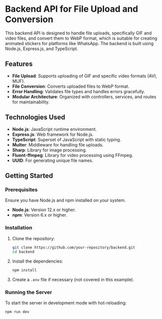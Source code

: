 # Backend API for File Upload and Conversion

This backend API is designed to handle file uploads, specifically GIF and video files, and convert them to WebP format, which is suitable for creating animated stickers for platforms like WhatsApp. The backend is built using Node.js, Express.js, and TypeScript.

## Features

- **File Upload**: Supports uploading of GIF and specific video formats (AVI, MUF).
- **File Conversion**: Converts uploaded files to WebP format.
- **Error Handling**: Validates file types and handles errors gracefully.
- **Modular Architecture**: Organized with controllers, services, and routes for maintainability.

## Technologies Used

- **Node.js**: JavaScript runtime environment.
- **Express.js**: Web framework for Node.js.
- **TypeScript**: Superset of JavaScript with static typing.
- **Multer**: Middleware for handling file uploads.
- **Sharp**: Library for image processing.
- **Fluent-ffmpeg**: Library for video processing using FFmpeg.
- **UUID**: For generating unique file names.

## Getting Started

### Prerequisites

Ensure you have Node.js and npm installed on your system.

- **Node.js**: Version 12.x or higher.
- **npm**: Version 6.x or higher.

### Installation

1. Clone the repository:

   ```bash
   git clone https://github.com/your-repository/backend.git
   cd backend
   ```

2. Install the dependencies:

   ```bash
   npm install
   ```

3. Create a `.env` file if necessary (not covered in this example).

### Running the Server

To start the server in development mode with hot-reloading:

```bash
npm run dev
```
